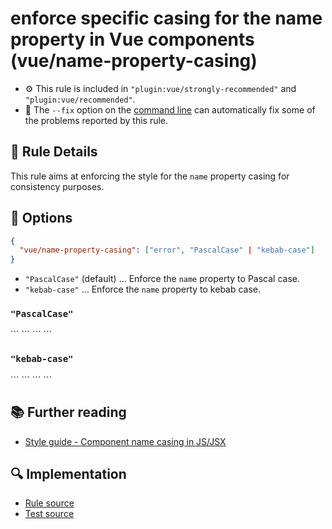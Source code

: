 # enforce specific casing for the name property in Vue components (vue/name-property-casing)

- :gear: This rule is included in `"plugin:vue/strongly-recommended"` and `"plugin:vue/recommended"`.
- :wrench: The `--fix` option on the [command line](https://eslint.org/docs/user-guide/command-line-interface#fixing-problems) can automatically fix some of the problems reported by this rule.

## :book: Rule Details

This rule aims at enforcing the style for the `name` property casing for consistency purposes.

## :wrench: Options

```json
{
  "vue/name-property-casing": ["error", "PascalCase" | "kebab-case"]
}
```

- `"PascalCase"` (default) ... Enforce the `name` property to Pascal case.
- `"kebab-case"` ... Enforce the `name` property to kebab case.

### `"PascalCase"`

<eslint-code-block fix :rules="{'vue/name-property-casing': ['error']}">
```
<script>
  /* ✓ GOOD */
  export default {
    name: 'MyComponent'
  }
</script>
```
</eslint-code-block>

<eslint-code-block fix :rules="{'vue/name-property-casing': ['error']}">
```
<script>
  /* ✗ BAD */
  export default {
    name: 'my-component'
  }
</script>
```
</eslint-code-block>

### `"kebab-case"`

<eslint-code-block fix :rules="{'vue/name-property-casing': ['error', 'kebab-case']}">
```
<script>
  /* ✓ GOOD */
  export default {
    name: 'my-component'
  }
</script>
```
</eslint-code-block>

<eslint-code-block fix :rules="{'vue/name-property-casing': ['error', 'kebab-case']}">
```
<script>
  /* ✗ BAD */
  export default {
    name: 'MyComponent'
  }
</script>
```
</eslint-code-block>

## :books: Further reading

- [Style guide - Component name casing in JS/JSX](https://vuejs.org/v2/style-guide/#Component-name-casing-in-JS-JSX-strongly-recommended)

## :mag: Implementation

- [Rule source](https://github.com/vuejs/eslint-plugin-vue/blob/master/lib/rules/name-property-casing.js)
- [Test source](https://github.com/vuejs/eslint-plugin-vue/blob/master/tests/lib/rules/name-property-casing.js)
